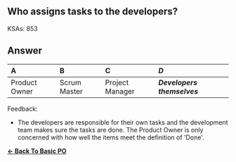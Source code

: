 ## Who assigns tasks to the developers?

KSAs: 853

## Answer
| A | B | C | ***D*** |
| :--- | :--- | :--- | :--- |
| Product Owner | Scrum Master | Project Manager | ***Developers themselves*** |


Feedback:

- The developers are responsible for their own tasks and the development team makes sure the tasks are done. The Product Owner is only concerned with how well the items meet the definition of 'Done'.

[**<- Back To Basic PO**](../../../Basic_PO.md)

